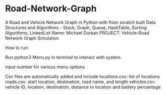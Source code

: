 # Road-Network-Graph
A Road and Vehicle Network Graph in Python with from scratch built Data Structures and Algorithms - 
Stack, Graph, Queue, HashTable, Sorting Algorithms, LinkedList
Name: Michael Durkan
PROJECT: Vehicle-Road Network Graph Simulation

How to run:

Run python3 Menu.py in terminal to interact with system.

input number for various menu options

Csv files are automatically added and include
locations.csv: list of locations
roads.csv: start location, destination, road name, and length
vehicles.csv: vehicle ID, location, destination, distance to location and battery percentage
